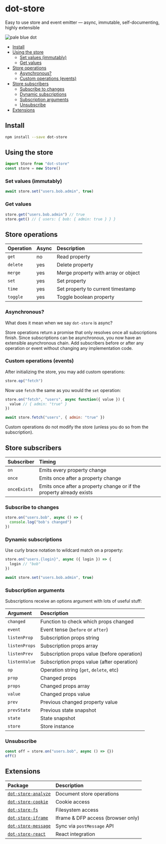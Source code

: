 # dot-store

Easy to use store and event emitter — async, immutable, self-documenting, highly extensible

![pale blue dot](https://qph.fs.quoracdn.net/main-qimg-347d2c178e6bf511ee5b91e8276c79fa)

<!-- START doctoc generated TOC please keep comment here to allow auto update -->
<!-- DON'T EDIT THIS SECTION, INSTEAD RE-RUN doctoc TO UPDATE -->


- [Install](#install)
- [Using the store](#using-the-store)
  - [Set values (immutably)](#set-values-immutably)
  - [Get values](#get-values)
- [Store operations](#store-operations)
  - [Asynchronous?](#asynchronous)
  - [Custom operations (events)](#custom-operations-events)
- [Store subscribers](#store-subscribers)
  - [Subscribe to changes](#subscribe-to-changes)
  - [Dynamic subscriptions](#dynamic-subscriptions)
  - [Subscription arguments](#subscription-arguments)
  - [Unsubscribe](#unsubscribe)
- [Extensions](#extensions)

<!-- END doctoc generated TOC please keep comment here to allow auto update -->

## Install

```bash
npm install --save dot-store
```

## Using the store

```js
import Store from "dot-store"
const store = new Store()
```

### Set values (immutably)

```js
await store.set("users.bob.admin", true)
```

### Get values

```js
store.get("users.bob.admin") // true
store.get() // { users: { bob: { admin: true } } }
```

## Store operations

| Operation | Async | Description                         |
| :-------- | :---- | :---------------------------------- |
| `get`     | no    | Read property                       |
| `delete`  | yes   | Delete property                     |
| `merge`   | yes   | Merge property with array or object |
| `set`     | yes   | Set property                        |
| `time`    | yes   | Set property to current timestamp   |
| `toggle`  | yes   | Toggle boolean property             |

### Asynchronous?

What does it mean when we say `dot-store` is async?

Store operations return a promise that only resolves once all subscriptions finish. Since subscriptions can be asynchronous, you now have an extensible asynchronous chain. Add subscribers before or after any operation or event without changing any implementation code.

### Custom operations (events)

After initializing the store, you may add custom operations:

```js
store.op("fetch")
```

Now use `fetch` the same as you would the `set` operation:

```js
store.on("fetch", "users", async function({ value }) {
  value // { admin: "true" }
})

await store.fetch("users", { admin: "true" })
```

Custom operations do not modify the store (unless you do so from the subscription).

## Store subscribers

| Subscriber | Timing                                                |
| :----------- | :---------------------------------------------------------- |
| `on`         | Emits every property change                      |
| `once`       | Emits once after a property change                       |
| `onceExists` | Emits once after a property change or if the property already exists |

### Subscribe to changes

```js
store.on("users.bob", async () => {
  console.log("bob's changed")
})
```

### Dynamic subscriptions

Use curly brace notation to wildcard match on a property:

```js
store.on("users.{login}", async ({ login }) => {
  login // "bob"
})

await store.set("users.bob.admin", true)
```

### Subscription arguments

Subscriptions receive an options argument with lots of useful stuff:

| Argument | Description                                   |
| :---------------- | :-------------------------------------------- |
| `changed`         | Function to check which props changed            |
| `event`           | Event tense (`before` or `after`)       |
| `listenProp`      | Subscription props string                     |
| `listenProps`     | Subscription props array                      |
| `listenPrev`      | Subscription props value (before operation)   |
| `listenValue`     | Subscription props value (after operation)    |
| `op`              | Operation string (`get`, `delete`, etc)       |
| `prop`            | Changed props |
| `props`           | Changed props array                        |
| `value`           | Changed props value                        |
| `prev`            | Previous changed property value               |
| `prevState`       | Previous state snapshot                       |
| `state`           | State snapshot                                |
| `store`           | Store instance                                |

### Unsubscribe

```js
const off = store.on("users.bob", async () => {})
off()
```

## Extensions

| Package                                                                                                 | Description                        |
| :------------------------------------------------------------------------------------------------------ | :--------------------------------- |
| [`dot-store-analyze`](https://github.com/invrs/dot-store/tree/master/packages/dot-store-analyze#readme) | Document store operations          |
| [`dot-store-cookie`](https://github.com/invrs/dot-store/tree/master/packages/dot-store-cookie#readme)   | Cookie access                      |
| [`dot-store-fs`](https://github.com/invrs/dot-store/tree/master/packages/dot-store-fs#readme)           | Filesystem access                  |
| [`dot-store-iframe`](https://github.com/invrs/dot-store/tree/master/packages/dot-store-iframe#readme)       | Iframe & DFP access (browser only) |
| [`dot-store-message`](https://github.com/invrs/dot-store/tree/master/packages/dot-store-message#readme) | Sync via `postMessage` API         |
| [`dot-store-react`](https://github.com/invrs/dot-store/tree/master/packages/dot-store-react#readme)     | React integration                  |
